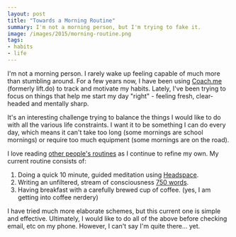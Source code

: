 ```yaml
---
layout: post
title: "Towards a Morning Routine"
summary: I'm not a morning person, but I'm trying to fake it.
image: /images/2015/morning-routine.png
tags:
- habits
- life
---
```


I'm not a morning person. I rarely wake up feeling capable of much more than stumbling around. For a few years now, I have been using [Coach.me](https://www.coach.me/) (formerly lift.do) to track and motivate my habits. Lately, I've been trying to focus on things that help me start my day "right" - feeling fresh, clear-headed and mentally sharp.

It's an interesting challenge trying to balance the things I would like to do with all the various life constraints. I want it to be something I can do every day, which means it can't take too long (some mornings are school mornings) or require too much equipment (some mornings are on the road).

I love reading [other people's routines](http://mymorningroutine.com/) as I continue to refine my own. My current routine consists of:

1. Doing a quick 10 minute, guided meditation using [Headspace](https://www.headspace.com/).
1. Writing an unfiltered, stream of consciousness [750 words](http://750words.com/).
1. Having breakfast with a carefully brewed cup of coffee. (yes, I am getting into coffee nerdery)

I have tried much more elaborate schemes, but this current one is simple and effective. Ultimately, I would like to do all of the above before checking email, etc on my phone. However, I can't say I'm quite there... yet.
